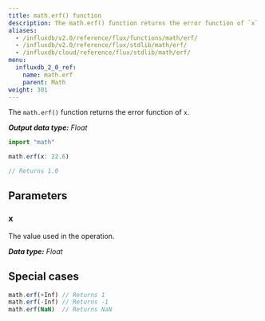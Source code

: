 ```yaml
---
title: math.erf() function
description: The math.erf() function returns the error function of `x`.
aliases:
  - /influxdb/v2.0/reference/flux/functions/math/erf/
  - /influxdb/v2.0/reference/flux/stdlib/math/erf/
  - /influxdb/cloud/reference/flux/stdlib/math/erf/
menu:
  influxdb_2_0_ref:
    name: math.erf
    parent: Math
weight: 301
---
```


The `math.erf()` function returns the error function of `x`.

_**Output data type:** Float_

```js
import "math"

math.erf(x: 22.6)

// Returns 1.0
```

## Parameters

### x
The value used in the operation.

_**Data type:** Float_

## Special cases
```js
math.erf(+Inf) // Returns 1
math.erf(-Inf) // Returns -1
math.erf(NaN)  // Returns NaN
```
